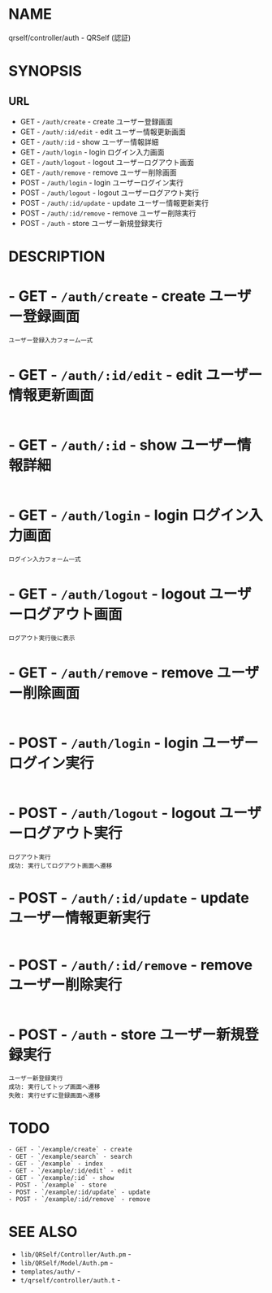 # NAME

qrself/controller/auth - QRSelf (認証)

# SYNOPSIS

## URL

- GET - `/auth/create` - create ユーザー登録画面
- GET - `/auth/:id/edit` - edit ユーザー情報更新画面
- GET - `/auth/:id` - show ユーザー情報詳細
- GET - `/auth/login` - login ログイン入力画面
- GET - `/auth/logout` - logout ユーザーログアウト画面
- GET - `/auth/remove` - remove ユーザー削除画面
- POST - `/auth/login` - login ユーザーログイン実行
- POST - `/auth/logout` - logout ユーザーログアウト実行
- POST - `/auth/:id/update` - update ユーザー情報更新実行
- POST - `/auth/:id/remove` - remove ユーザー削除実行
- POST - `/auth` - store ユーザー新規登録実行

# DESCRIPTION

# - GET - `/auth/create` - create ユーザー登録画面

```
ユーザー登録入力フォーム一式
```

# - GET - `/auth/:id/edit` - edit ユーザー情報更新画面

```
```

# - GET - `/auth/:id` - show ユーザー情報詳細

```
```

# - GET - `/auth/login` - login ログイン入力画面

```
ログイン入力フォーム一式
```

# - GET - `/auth/logout` - logout ユーザーログアウト画面

```
ログアウト実行後に表示
```

# - GET - `/auth/remove` - remove ユーザー削除画面

```
```

# - POST - `/auth/login` - login ユーザーログイン実行

```
```

# - POST - `/auth/logout` - logout ユーザーログアウト実行

```
ログアウト実行
成功: 実行してログアウト画面へ遷移
```

# - POST - `/auth/:id/update` - update ユーザー情報更新実行

```
```

# - POST - `/auth/:id/remove` - remove ユーザー削除実行

```
```

# - POST - `/auth` - store ユーザー新規登録実行

```
ユーザー新登録実行
成功: 実行してトップ画面へ遷移
失敗: 実行せずに登録画面へ遷移
```

# TODO

```
- GET - `/example/create` - create
- GET - `/example/search` - search
- GET - `/example` - index
- GET - `/example/:id/edit` - edit
- GET - `/example/:id` - show
- POST - `/example` - store
- POST - `/example/:id/update` - update
- POST - `/example/:id/remove` - remove
```

# SEE ALSO

- `lib/QRSelf/Controller/Auth.pm` -
- `lib/QRSelf/Model/Auth.pm` -
- `templates/auth/` -
- `t/qrself/controller/auth.t` -
